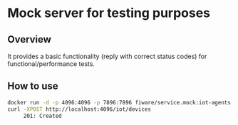 # Mock server for testing purposes

## Overview

It provides a basic functionality (reply with correct status codes) for functional/performance tests. 
  
## How to use

```bash
docker run -d -p 4096:4096 -p 7896:7896 fiware/service.mock:iot-agents
curl -XPOST http://localhost:4096/iot/devices
     201: Created
```
